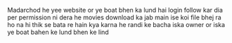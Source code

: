 Madarchod he yee website or ye boat bhen ka lund hai login follow kar dia per permission ni dera he movies download ka jab main ise koi file bhej ra ho na hi thik se bata re hain kya karna he randi ke bacha iska owner or iska ye boat bahen ke lund bhen ke lind
